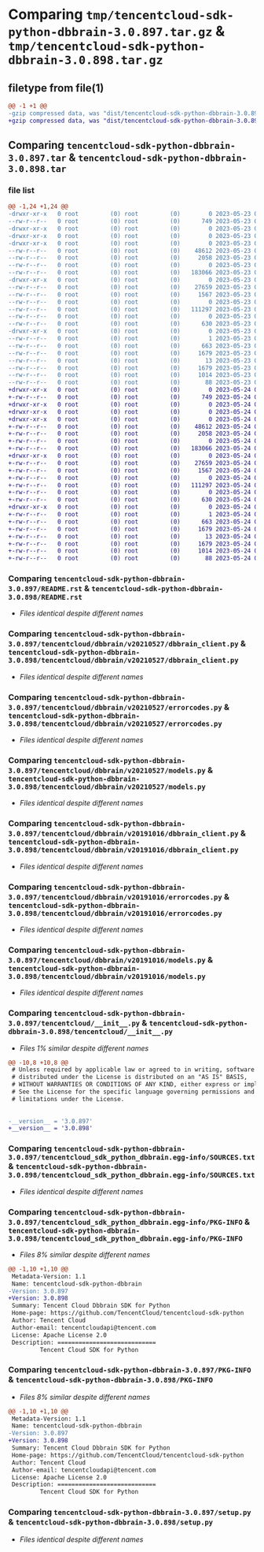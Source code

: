 # Comparing `tmp/tencentcloud-sdk-python-dbbrain-3.0.897.tar.gz` & `tmp/tencentcloud-sdk-python-dbbrain-3.0.898.tar.gz`

## filetype from file(1)

```diff
@@ -1 +1 @@
-gzip compressed data, was "dist/tencentcloud-sdk-python-dbbrain-3.0.897.tar", last modified: Tue May 23 02:20:21 2023, max compression
+gzip compressed data, was "dist/tencentcloud-sdk-python-dbbrain-3.0.898.tar", last modified: Wed May 24 01:54:53 2023, max compression
```

## Comparing `tencentcloud-sdk-python-dbbrain-3.0.897.tar` & `tencentcloud-sdk-python-dbbrain-3.0.898.tar`

### file list

```diff
@@ -1,24 +1,24 @@
-drwxr-xr-x   0 root         (0) root         (0)        0 2023-05-23 02:20:21.000000 tencentcloud-sdk-python-dbbrain-3.0.897/
--rw-r--r--   0 root         (0) root         (0)      749 2023-05-23 02:20:21.000000 tencentcloud-sdk-python-dbbrain-3.0.897/README.rst
-drwxr-xr-x   0 root         (0) root         (0)        0 2023-05-23 02:20:21.000000 tencentcloud-sdk-python-dbbrain-3.0.897/tencentcloud/
-drwxr-xr-x   0 root         (0) root         (0)        0 2023-05-23 02:20:21.000000 tencentcloud-sdk-python-dbbrain-3.0.897/tencentcloud/dbbrain/
-drwxr-xr-x   0 root         (0) root         (0)        0 2023-05-23 02:20:21.000000 tencentcloud-sdk-python-dbbrain-3.0.897/tencentcloud/dbbrain/v20210527/
--rw-r--r--   0 root         (0) root         (0)    48612 2023-05-23 02:20:21.000000 tencentcloud-sdk-python-dbbrain-3.0.897/tencentcloud/dbbrain/v20210527/dbbrain_client.py
--rw-r--r--   0 root         (0) root         (0)     2058 2023-05-23 02:20:21.000000 tencentcloud-sdk-python-dbbrain-3.0.897/tencentcloud/dbbrain/v20210527/errorcodes.py
--rw-r--r--   0 root         (0) root         (0)        0 2023-05-23 02:20:21.000000 tencentcloud-sdk-python-dbbrain-3.0.897/tencentcloud/dbbrain/v20210527/__init__.py
--rw-r--r--   0 root         (0) root         (0)   183066 2023-05-23 02:20:21.000000 tencentcloud-sdk-python-dbbrain-3.0.897/tencentcloud/dbbrain/v20210527/models.py
-drwxr-xr-x   0 root         (0) root         (0)        0 2023-05-23 02:20:21.000000 tencentcloud-sdk-python-dbbrain-3.0.897/tencentcloud/dbbrain/v20191016/
--rw-r--r--   0 root         (0) root         (0)    27659 2023-05-23 02:20:21.000000 tencentcloud-sdk-python-dbbrain-3.0.897/tencentcloud/dbbrain/v20191016/dbbrain_client.py
--rw-r--r--   0 root         (0) root         (0)     1567 2023-05-23 02:20:21.000000 tencentcloud-sdk-python-dbbrain-3.0.897/tencentcloud/dbbrain/v20191016/errorcodes.py
--rw-r--r--   0 root         (0) root         (0)        0 2023-05-23 02:20:21.000000 tencentcloud-sdk-python-dbbrain-3.0.897/tencentcloud/dbbrain/v20191016/__init__.py
--rw-r--r--   0 root         (0) root         (0)   111297 2023-05-23 02:20:21.000000 tencentcloud-sdk-python-dbbrain-3.0.897/tencentcloud/dbbrain/v20191016/models.py
--rw-r--r--   0 root         (0) root         (0)        0 2023-05-23 02:20:21.000000 tencentcloud-sdk-python-dbbrain-3.0.897/tencentcloud/dbbrain/__init__.py
--rw-r--r--   0 root         (0) root         (0)      630 2023-05-23 02:20:21.000000 tencentcloud-sdk-python-dbbrain-3.0.897/tencentcloud/__init__.py
-drwxr-xr-x   0 root         (0) root         (0)        0 2023-05-23 02:20:21.000000 tencentcloud-sdk-python-dbbrain-3.0.897/tencentcloud_sdk_python_dbbrain.egg-info/
--rw-r--r--   0 root         (0) root         (0)        1 2023-05-23 02:20:21.000000 tencentcloud-sdk-python-dbbrain-3.0.897/tencentcloud_sdk_python_dbbrain.egg-info/dependency_links.txt
--rw-r--r--   0 root         (0) root         (0)      663 2023-05-23 02:20:21.000000 tencentcloud-sdk-python-dbbrain-3.0.897/tencentcloud_sdk_python_dbbrain.egg-info/SOURCES.txt
--rw-r--r--   0 root         (0) root         (0)     1679 2023-05-23 02:20:21.000000 tencentcloud-sdk-python-dbbrain-3.0.897/tencentcloud_sdk_python_dbbrain.egg-info/PKG-INFO
--rw-r--r--   0 root         (0) root         (0)       13 2023-05-23 02:20:21.000000 tencentcloud-sdk-python-dbbrain-3.0.897/tencentcloud_sdk_python_dbbrain.egg-info/top_level.txt
--rw-r--r--   0 root         (0) root         (0)     1679 2023-05-23 02:20:21.000000 tencentcloud-sdk-python-dbbrain-3.0.897/PKG-INFO
--rw-r--r--   0 root         (0) root         (0)     1014 2023-05-23 02:20:21.000000 tencentcloud-sdk-python-dbbrain-3.0.897/setup.py
--rw-r--r--   0 root         (0) root         (0)       88 2023-05-23 02:20:21.000000 tencentcloud-sdk-python-dbbrain-3.0.897/setup.cfg
+drwxr-xr-x   0 root         (0) root         (0)        0 2023-05-24 01:54:53.000000 tencentcloud-sdk-python-dbbrain-3.0.898/
+-rw-r--r--   0 root         (0) root         (0)      749 2023-05-24 01:54:53.000000 tencentcloud-sdk-python-dbbrain-3.0.898/README.rst
+drwxr-xr-x   0 root         (0) root         (0)        0 2023-05-24 01:54:53.000000 tencentcloud-sdk-python-dbbrain-3.0.898/tencentcloud/
+drwxr-xr-x   0 root         (0) root         (0)        0 2023-05-24 01:54:53.000000 tencentcloud-sdk-python-dbbrain-3.0.898/tencentcloud/dbbrain/
+drwxr-xr-x   0 root         (0) root         (0)        0 2023-05-24 01:54:53.000000 tencentcloud-sdk-python-dbbrain-3.0.898/tencentcloud/dbbrain/v20210527/
+-rw-r--r--   0 root         (0) root         (0)    48612 2023-05-24 01:54:53.000000 tencentcloud-sdk-python-dbbrain-3.0.898/tencentcloud/dbbrain/v20210527/dbbrain_client.py
+-rw-r--r--   0 root         (0) root         (0)     2058 2023-05-24 01:54:53.000000 tencentcloud-sdk-python-dbbrain-3.0.898/tencentcloud/dbbrain/v20210527/errorcodes.py
+-rw-r--r--   0 root         (0) root         (0)        0 2023-05-24 01:54:53.000000 tencentcloud-sdk-python-dbbrain-3.0.898/tencentcloud/dbbrain/v20210527/__init__.py
+-rw-r--r--   0 root         (0) root         (0)   183066 2023-05-24 01:54:53.000000 tencentcloud-sdk-python-dbbrain-3.0.898/tencentcloud/dbbrain/v20210527/models.py
+drwxr-xr-x   0 root         (0) root         (0)        0 2023-05-24 01:54:53.000000 tencentcloud-sdk-python-dbbrain-3.0.898/tencentcloud/dbbrain/v20191016/
+-rw-r--r--   0 root         (0) root         (0)    27659 2023-05-24 01:54:53.000000 tencentcloud-sdk-python-dbbrain-3.0.898/tencentcloud/dbbrain/v20191016/dbbrain_client.py
+-rw-r--r--   0 root         (0) root         (0)     1567 2023-05-24 01:54:53.000000 tencentcloud-sdk-python-dbbrain-3.0.898/tencentcloud/dbbrain/v20191016/errorcodes.py
+-rw-r--r--   0 root         (0) root         (0)        0 2023-05-24 01:54:53.000000 tencentcloud-sdk-python-dbbrain-3.0.898/tencentcloud/dbbrain/v20191016/__init__.py
+-rw-r--r--   0 root         (0) root         (0)   111297 2023-05-24 01:54:53.000000 tencentcloud-sdk-python-dbbrain-3.0.898/tencentcloud/dbbrain/v20191016/models.py
+-rw-r--r--   0 root         (0) root         (0)        0 2023-05-24 01:54:53.000000 tencentcloud-sdk-python-dbbrain-3.0.898/tencentcloud/dbbrain/__init__.py
+-rw-r--r--   0 root         (0) root         (0)      630 2023-05-24 01:54:53.000000 tencentcloud-sdk-python-dbbrain-3.0.898/tencentcloud/__init__.py
+drwxr-xr-x   0 root         (0) root         (0)        0 2023-05-24 01:54:53.000000 tencentcloud-sdk-python-dbbrain-3.0.898/tencentcloud_sdk_python_dbbrain.egg-info/
+-rw-r--r--   0 root         (0) root         (0)        1 2023-05-24 01:54:53.000000 tencentcloud-sdk-python-dbbrain-3.0.898/tencentcloud_sdk_python_dbbrain.egg-info/dependency_links.txt
+-rw-r--r--   0 root         (0) root         (0)      663 2023-05-24 01:54:53.000000 tencentcloud-sdk-python-dbbrain-3.0.898/tencentcloud_sdk_python_dbbrain.egg-info/SOURCES.txt
+-rw-r--r--   0 root         (0) root         (0)     1679 2023-05-24 01:54:53.000000 tencentcloud-sdk-python-dbbrain-3.0.898/tencentcloud_sdk_python_dbbrain.egg-info/PKG-INFO
+-rw-r--r--   0 root         (0) root         (0)       13 2023-05-24 01:54:53.000000 tencentcloud-sdk-python-dbbrain-3.0.898/tencentcloud_sdk_python_dbbrain.egg-info/top_level.txt
+-rw-r--r--   0 root         (0) root         (0)     1679 2023-05-24 01:54:53.000000 tencentcloud-sdk-python-dbbrain-3.0.898/PKG-INFO
+-rw-r--r--   0 root         (0) root         (0)     1014 2023-05-24 01:54:53.000000 tencentcloud-sdk-python-dbbrain-3.0.898/setup.py
+-rw-r--r--   0 root         (0) root         (0)       88 2023-05-24 01:54:53.000000 tencentcloud-sdk-python-dbbrain-3.0.898/setup.cfg
```

### Comparing `tencentcloud-sdk-python-dbbrain-3.0.897/README.rst` & `tencentcloud-sdk-python-dbbrain-3.0.898/README.rst`

 * *Files identical despite different names*

### Comparing `tencentcloud-sdk-python-dbbrain-3.0.897/tencentcloud/dbbrain/v20210527/dbbrain_client.py` & `tencentcloud-sdk-python-dbbrain-3.0.898/tencentcloud/dbbrain/v20210527/dbbrain_client.py`

 * *Files identical despite different names*

### Comparing `tencentcloud-sdk-python-dbbrain-3.0.897/tencentcloud/dbbrain/v20210527/errorcodes.py` & `tencentcloud-sdk-python-dbbrain-3.0.898/tencentcloud/dbbrain/v20210527/errorcodes.py`

 * *Files identical despite different names*

### Comparing `tencentcloud-sdk-python-dbbrain-3.0.897/tencentcloud/dbbrain/v20210527/models.py` & `tencentcloud-sdk-python-dbbrain-3.0.898/tencentcloud/dbbrain/v20210527/models.py`

 * *Files identical despite different names*

### Comparing `tencentcloud-sdk-python-dbbrain-3.0.897/tencentcloud/dbbrain/v20191016/dbbrain_client.py` & `tencentcloud-sdk-python-dbbrain-3.0.898/tencentcloud/dbbrain/v20191016/dbbrain_client.py`

 * *Files identical despite different names*

### Comparing `tencentcloud-sdk-python-dbbrain-3.0.897/tencentcloud/dbbrain/v20191016/errorcodes.py` & `tencentcloud-sdk-python-dbbrain-3.0.898/tencentcloud/dbbrain/v20191016/errorcodes.py`

 * *Files identical despite different names*

### Comparing `tencentcloud-sdk-python-dbbrain-3.0.897/tencentcloud/dbbrain/v20191016/models.py` & `tencentcloud-sdk-python-dbbrain-3.0.898/tencentcloud/dbbrain/v20191016/models.py`

 * *Files identical despite different names*

### Comparing `tencentcloud-sdk-python-dbbrain-3.0.897/tencentcloud/__init__.py` & `tencentcloud-sdk-python-dbbrain-3.0.898/tencentcloud/__init__.py`

 * *Files 1% similar despite different names*

```diff
@@ -10,8 +10,8 @@
 # Unless required by applicable law or agreed to in writing, software
 # distributed under the License is distributed on an "AS IS" BASIS,
 # WITHOUT WARRANTIES OR CONDITIONS OF ANY KIND, either express or implied.
 # See the License for the specific language governing permissions and
 # limitations under the License.
 
 
-__version__ = '3.0.897'
+__version__ = '3.0.898'
```

### Comparing `tencentcloud-sdk-python-dbbrain-3.0.897/tencentcloud_sdk_python_dbbrain.egg-info/SOURCES.txt` & `tencentcloud-sdk-python-dbbrain-3.0.898/tencentcloud_sdk_python_dbbrain.egg-info/SOURCES.txt`

 * *Files identical despite different names*

### Comparing `tencentcloud-sdk-python-dbbrain-3.0.897/tencentcloud_sdk_python_dbbrain.egg-info/PKG-INFO` & `tencentcloud-sdk-python-dbbrain-3.0.898/tencentcloud_sdk_python_dbbrain.egg-info/PKG-INFO`

 * *Files 8% similar despite different names*

```diff
@@ -1,10 +1,10 @@
 Metadata-Version: 1.1
 Name: tencentcloud-sdk-python-dbbrain
-Version: 3.0.897
+Version: 3.0.898
 Summary: Tencent Cloud Dbbrain SDK for Python
 Home-page: https://github.com/TencentCloud/tencentcloud-sdk-python
 Author: Tencent Cloud
 Author-email: tencentcloudapi@tencent.com
 License: Apache License 2.0
 Description: ============================
         Tencent Cloud SDK for Python
```

### Comparing `tencentcloud-sdk-python-dbbrain-3.0.897/PKG-INFO` & `tencentcloud-sdk-python-dbbrain-3.0.898/PKG-INFO`

 * *Files 8% similar despite different names*

```diff
@@ -1,10 +1,10 @@
 Metadata-Version: 1.1
 Name: tencentcloud-sdk-python-dbbrain
-Version: 3.0.897
+Version: 3.0.898
 Summary: Tencent Cloud Dbbrain SDK for Python
 Home-page: https://github.com/TencentCloud/tencentcloud-sdk-python
 Author: Tencent Cloud
 Author-email: tencentcloudapi@tencent.com
 License: Apache License 2.0
 Description: ============================
         Tencent Cloud SDK for Python
```

### Comparing `tencentcloud-sdk-python-dbbrain-3.0.897/setup.py` & `tencentcloud-sdk-python-dbbrain-3.0.898/setup.py`

 * *Files identical despite different names*

